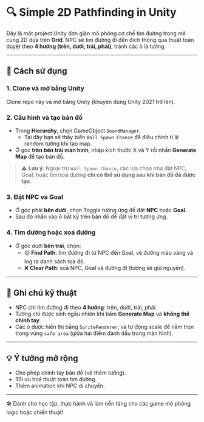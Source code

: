 # 🔍 Simple 2D Pathfinding in Unity

Đây là một project Unity đơn giản mô phỏng cơ chế tìm đường trong mê cung 2D dựa trên **Grid**. NPC sẽ tìm đường đi đến đích thông qua thuật toán duyệt theo **4 hướng (trên, dưới, trái, phải)**, tránh các ô là tường.

---

## 🚀 Cách sử dụng

### 1. Clone và mở bằng Unity
Clone repo này và mở bằng Unity (khuyên dùng Unity 2021 trở lên).

### 2. Cấu hình và tạo bản đồ
- Trong **Hierarchy**, chọn GameObject `BoardManager`.
  - Tại đây bạn sẽ thấy biến `Wall Spawn Chance` để điều chỉnh tỉ lệ random tường khi tạo map.
- Ở góc **trên bên trái màn hình**, nhập kích thước X và Y rồi nhấn **Generate Map** để tạo bản đồ.

> ⚠️ **Lưu ý**: Ngoại trừ `Wall Spawn Chance`, các lựa chọn như đặt NPC, Goal, hoặc tìm/xoá đường **chỉ có thể sử dụng sau khi bản đồ đã được tạo**.

### 3. Đặt NPC và Goal
- Ở góc phải **bên dưới**, chọn Toggle tương ứng để đặt **NPC** hoặc **Goal**.
- Sau đó nhấn vào ô bất kỳ trên bản đồ để đặt vị trí tương ứng.

### 4. Tìm đường hoặc xoá đường
- Ở góc dưới **bên trái**, chọn:
  - 🟡 **Find Path**: tìm đường đi từ NPC đến Goal, vẽ đường màu vàng và log ra danh sách tọa độ.
  - ❌ **Clear Path**: xoá NPC, Goal và đường đi (tường sẽ giữ nguyên).

---

## 📌 Ghi chú kỹ thuật

- NPC chỉ tìm đường đi theo **4 hướng**: trên, dưới, trái, phải.
- Tường chỉ được sinh ngẫu nhiên khi bấm **Generate Map** và **không thể chỉnh tay**.
- Các ô được hiển thị bằng `SpriteRenderer`, và tự động scale để nằm trọn trong vùng `safe area` (giữa hai điểm đánh dấu trong màn hình).

---

## 💡 Ý tưởng mở rộng

- Cho phép chỉnh tay bản đồ (vẽ thêm tường).
- Tối ưu hoá thuật toán tìm đường.
- Thêm animation khi NPC di chuyển.

---

🛠️ Dành cho học tập, thực hành và làm nền tảng cho các game mô phỏng logic hoặc chiến thuật!
